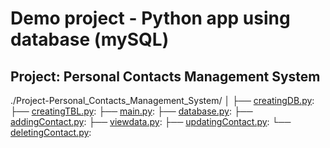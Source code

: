 # Demo project - Python app using database (mySQL)
## Project: Personal Contacts Management System  
./Project-Personal_Contacts_Management_System/
│
├── [creatingDB.py](./creatingDB.py):
├── [creatingTBL.py](./creatingTBL.py):
├── [main.py](./main.py):
├── [database.py](./database.py):
├── [addingContact.py](./addingContact.py):
├── [viewdata.py](./viewdata.py):
├── [updatingContact.py](./updatingContact.py):
└── [deletingContact.py](./deletingContact.py):
